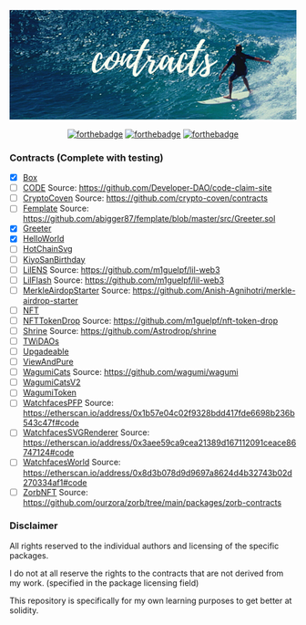<p align="center">
  <img src="assets/contracts.png">
</p>

<div align="center">

[![forthebadge](https://forthebadge.com/images/badges/for-sharks.svg)](https://forthebadge.com)
[![forthebadge](https://forthebadge.com/images/badges/60-percent-of-the-time-works-every-time.svg)](https://forthebadge.com)
[![forthebadge](https://forthebadge.com/images/badges/no-ragrets.svg)](https://forthebadge.com)

</div>

### Contracts (Complete with testing)

- [x] [Box](/contracts/Box)
- [ ] [CODE](/contracts/CODE) Source: https://github.com/Developer-DAO/code-claim-site
- [ ] [CryptoCoven](/contracts/CryptoCoven) Source: https://github.com/crypto-coven/contracts
- [ ] [Femplate](/contracts/Femplate) Source: https://github.com/abigger87/femplate/blob/master/src/Greeter.sol
- [x] [Greeter](/contracts/Greeter)
- [x] [HelloWorld](/contracts/HelloWorld)
- [ ] [HotChainSvg](/contracts/HotChainSvg)
- [ ] [KiyoSanBirthday](/contracts/KiyoSanBirthday)
- [ ] [LilENS](/contracts/LilENS) Source: https://github.com/m1guelpf/lil-web3
- [ ] [LilFlash](/contracts/LilFlash) Source: https://github.com/m1guelpf/lil-web3
- [ ] [MerkleAirdopStarter](/contracts/MerkleAirdopStarter) Source: https://github.com/Anish-Agnihotri/merkle-airdrop-starter
- [ ] [NFT](/contracts/NFT)
- [ ] [NFTTokenDrop](/contracts/NFTTokenDrop) Source: https://github.com/m1guelpf/nft-token-drop
- [ ] [Shrine](/contracts/Shrine) Source: https://github.com/Astrodrop/shrine
- [ ] [TWiDAOs](/contracts/TWiDAOs)
- [ ] [Upgadeable](/contracts/Upgadeable)
- [ ] [ViewAndPure](/contracts/ViewAndPure)
- [ ] [WagumiCats](/contracts/WagumiCats) Source: https://github.com/wagumi/wagumi
- [ ] [WagumiCatsV2](/contracts/WagumiCatsV2)
- [ ] [WagumiToken](/contracts/WagumiToken)
- [ ] [WatchfacesPFP](/contracts/WatchfacesPFP) Source: https://etherscan.io/address/0x1b57e04c02f9328bdd417fde6698b236b543c47f#code
- [ ] [WatchfacesSVGRenderer](/contracts/WatchfacesSVGRenderer) Source: https://etherscan.io/address/0x3aee59ca9cea21389d167112091ceace86747124#code
- [ ] [WatchfacesWorld](/contracts/WatchfacesWorld) Source: https://etherscan.io/address/0x8d3b078d9d9697a8624d4b32743b02d270334af1#code
- [ ] [ZorbNFT](/contracts/ZorbNFT) Source: https://github.com/ourzora/zorb/tree/main/packages/zorb-contracts

### Disclaimer

All rights reserved to the individual authors and licensing of the specific packages.

I do not at all reserve the rights to the contracts that are not derived from my work. (specified in the package licensing field)

This repository is specifically for my own learning purposes to get better at solidity.
